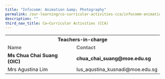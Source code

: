 ```yaml
---
title: "Infocomm: Animation &amp; Photography"
permalink: /our-learning/co-curricular-activities-cca/infocomm-animation-n-photography/
description: ""
third_nav_title: Co–Curricular Activities (CCA)
---
```

<table class="iveo_table ives_tab_simple3 ive_eobj_left">
<tbody>
<tr>
<th colspan="2" style="text-align: center;">Teachers-in-charge</th>
</tr>
<tr>
<td><strong><span style="color: #666666;">Name</span></strong></td>
<td><strong><span style="color: #666666;">Contact</span></strong></td>
</tr>
<tr>
<td><strong>Ms Chua Chai Suang (OIC)</strong></td>
<td><strong>chua_chai_suang@moe.edu.sg</strong></td>
</tr>
<tr>
<td>Mrs Agustina Lim</td>
<td>lus_aqustina_kusnadi@moe.edu.sg</td>
</tr>
</tbody>
</table>